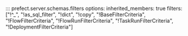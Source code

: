 ::: prefect.server.schemas.filters
    options:
      inherited_members: true
      filters: ["!^_", "!as_sql_filter", "!dict", "!copy", "!BaseFilterCriteria", "!FlowFilterCriteria", "!FlowRunFilterCriteria", "!TaskRunFilterCriteria", "!DeploymentFilterCriteria"]
